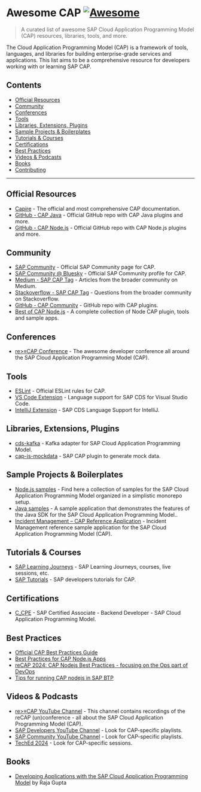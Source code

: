 # Awesome CAP [![Awesome](https://awesome.re/badge.svg)](https://awesome.re)

> A curated list of awesome SAP Cloud Application Programming Model (CAP) resources, libraries, tools, and more.

The Cloud Application Programming Model (CAP) is a framework of tools, languages, and libraries for building enterprise-grade services and applications. This list aims to be a comprehensive resource for developers working with or learning SAP CAP.

## Contents

-   [Official Resources](#official-resources)
-   [Community](#community)
-   [Conferences](#conferences)
-   [Tools](#tools)
-   [Libraries, Extensions, Plugins](#libraries-extensions-plugins)
-   [Sample Projects & Boilerplates](#sample-projects--boilerplates)
-   [Tutorials & Courses](#tutorials--courses)
-   [Certifications](#certifications)
-   [Best Practices](#best-practices)
-   [Videos & Podcasts](#videos--podcasts)
-   [Books](#books)
-   [Contributing](#contributing)

---

## Official Resources

* [Capire](https://cap.cloud.sap/docs/) - The official and most comprehensive CAP documentation.
* [GitHub - CAP Java](https://github.com/cap-java) - Official GitHub repo with CAP Java plugins and more.
* [GitHub - CAP Node.js](https://github.com/cap-js) - Official GitHub repo with CAP Node.js plugins and more.

## Community

* [SAP Community](https://pages.community.sap.com/topics/cloud-application-programming) - Official SAP Community page for CAP.
* [SAP Community @ Bluesky](https://bsky.app/profile/sapcommunity.bsky.social) - Official SAP Community profile for CAP.
* [Medium - SAP CAP Tag](https://medium.com/tag/sap-cap) - Articles from the broader community on Medium.
* [Stackoverflow - SAP CAP Tag](https://stackoverflow.com/questions/tagged/sap-cap) - Questions from the broader community on Stackoverflow.
* [GitHub - CAP Community](https://github.com/cap-js-community) - GitHub repo with CAP plugins.
* [Best of CAP Node.js](https://bestofcapjs.org/) - A complete collection of Node CAP plugin, tools and sample apps.

## Conferences

* [re>≡CAP Conference](https://recap-conf.dev/) - The awesome developer conference all around the SAP Cloud Application Programming Model (CAP).

## Tools

* [ESLint](https://cap.cloud.sap/docs/tools/cds-lint/) - Official ESLint rules for CAP.
* [VS Code Extension](https://marketplace.visualstudio.com/items?itemName=SAPSE.vscode-cds) - Language support for SAP CDS for Visual Studio Code.
* [IntelliJ Extension](https://github.com/cap-js/cds-intellij) - SAP CDS Language Support for IntelliJ.

## Libraries, Extensions, Plugins

* [cds-kafka](https://github.com/mikezaschka/cds-kafka) - Kafka adapter for SAP Cloud Application Programming Model.
* [cap-js-mockdata](https://github.com/mauriciolauffer/cap-js-mockdata) - SAP CAP plugin to generate mock data.

## Sample Projects & Boilerplates

* [Node.js samples](https://github.com/SAP-samples/cloud-cap-samples) - Find here a collection of samples for the SAP Cloud Application Programming Model organized in a simplistic monorepo setup.
* [Java samples](https://github.com/SAP-samples/cloud-cap-samples-java) - A sample application that demonstrates the features of the Java SDK for the SAP Cloud Application Programming Model..
* [Incident Management – CAP Reference Application](https://github.com/cap-js/incidents-app) - Incident Management reference sample application for the SAP Cloud Application Programming Model (CAP).

## Tutorials & Courses

* [SAP Learning Journeys](https://learning.sap.com/search?query=Cloud+Application+Programming+Model&page=1&access=free&access=subscription) - SAP Learning Journeys, courses, live sessions, etc.
* [SAP Tutorials](https://developers.sap.com/tutorial-navigator.html?tag=software-product-function%3Asap-cloud-application-programming-model) - SAP developers tutorials for CAP.

## Certifications

* [C_CPE](https://learning.sap.com/certifications/sap-certified-associate-backend-developer-sap-cloud-programming-model) - SAP Certified Associate - Backend Developer - SAP Cloud Application Programming Model.

## Best Practices

* [Official CAP Best Practices Guide](https://cap.cloud.sap/docs/best-practices/)
* [Best Practices for CAP Node.js Apps](https://www.youtube.com/watch?v=WTOOse-Flj8)
* [reCAP 2024: CAP Nodejs Best Practices - focusing on the Ops part of DevOps](https://youtu.be/yCp-uBGT674?si=yyD4HaCBVCErOoFk)
* [Tips for running CAP nodejs in SAP BTP](https://community.sap.com/t5/technology-blog-posts-by-members/tips-for-running-cap-nodejs-in-sap-btp/ba-p/13564535)

## Videos & Podcasts

* [re>≡CAP YouTube Channel](https://www.youtube.com/@reCAP_unconference) - This channel contains recordings of the reCAP (un)conference - all about the SAP Cloud Application Programming Model (CAP).
* [SAP Developers YouTube Channel](https://www.youtube.com/@sapdevs) - Look for CAP-specific playlists.
* [SAP Community YouTube Channel](https://www.youtube.com/@SAPCommunity) - Look for CAP-specific playlists.
* [TechEd 2024](https://www.sap.com/events/teched/virtual/flow/sap/te24/catalog/page/catalog) - Look for CAP-specific sessions.

## Books

* [Developing Applications with the SAP Cloud Application Programming Model](https://www.sap-press.com/developing-applications-with-the-sap-cloud-application-programming-model_5152/) by Raja Gupta
